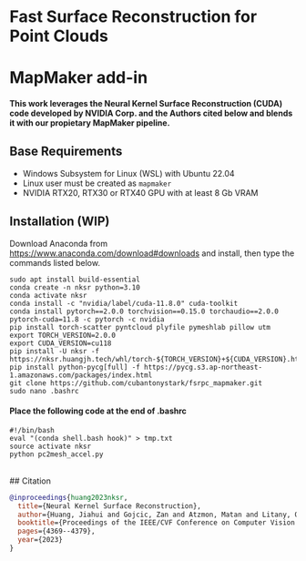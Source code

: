 # Fast Surface Reconstruction for Point Clouds 
# MapMaker add-in

#### This work leverages the Neural Kernel Surface Reconstruction (CUDA) code developed by NVIDIA Corp. and the Authors cited below and blends it with our propietary MapMaker pipeline.

## Base Requirements

- Windows Subsystem for Linux (WSL) with Ubuntu 22.04<br>
- Linux user must be created as ```mapmaker```
- NVIDIA RTX20, RTX30 or RTX40 GPU with at least 8 Gb VRAM</ul>

## Installation (WIP)

Download Anaconda from https://www.anaconda.com/download#downloads and install, then type the commands listed below.

```shell
sudo apt install build-essential
conda create -n nksr python=3.10
conda activate nksr
conda install -c "nvidia/label/cuda-11.8.0" cuda-toolkit
conda install pytorch==2.0.0 torchvision==0.15.0 torchaudio==2.0.0 pytorch-cuda=11.8 -c pytorch -c nvidia
pip install torch-scatter pyntcloud plyfile pymeshlab pillow utm
export TORCH_VERSION=2.0.0
export CUDA_VERSION=cu118
pip install -U nksr -f https://nksr.huangjh.tech/whl/torch-${TORCH_VERSION}+${CUDA_VERSION}.html
pip install python-pycg[full] -f https://pycg.s3.ap-northeast-1.amazonaws.com/packages/index.html
git clone https://github.com/cubantonystark/fsrpc_mapmaker.git
sudo nano .bashrc
```
#### Place the following code at the end of .bashrc

```shell
#!/bin/bash
eval "(conda shell.bash hook)" > tmp.txt
source activate nksr
python pc2mesh_accel.py
```
<br>
## Citation

```bibtex
@inproceedings{huang2023nksr,
  title={Neural Kernel Surface Reconstruction},
  author={Huang, Jiahui and Gojcic, Zan and Atzmon, Matan and Litany, Or and Fidler, Sanja and Williams, Francis},
  booktitle={Proceedings of the IEEE/CVF Conference on Computer Vision and Pattern Recognition},
  pages={4369--4379},
  year={2023}
}
```

